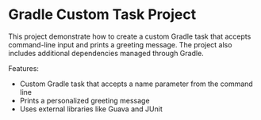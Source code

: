 # Gradle Custom Task Project
This project demonstrate how to create a custom Gradle task that accepts command-line input and prints a greeting message. The project also includes additional dependencies managed through Gradle.

Features:
- Custom Gradle task that accepts a name parameter from the command line
- Prints a personalized greeting message
- Uses external libraries like Guava and JUnit
